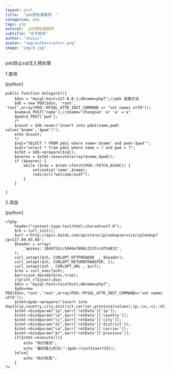 ```yaml
---
layout: post
title:  "pdo预处理案例  "
categories: php
tags: php 
excerpt:  pdo预处理案例 
subtitle: "永不放弃"
author: "zhuiyi"
avatar: "img/authors/wferr.png"
image: "img/d.jpg"
---
```

pdo防止sql注入预处理

1.查询

[python] 

    public function dologin2(){  
        $dsn = "mysql:host=127.0.0.1;dbname=php7";//pdo 连接方法  
        $db = new PDO($dsn, 'root', 'root',array(PDO::MYSQL_ATTR_INIT_COMMAND => "set names utf8"));  
        $name=$_POST['name'];//$name="zhangsan' or 'a' ='a"  
        $pwd=$_POST['pwd'];  
        /*  
        $count = $db->exec("insert into pdo1(name,pwd) value('$name','$pwd')");  
        echo $count;  
        */  
        $sql="SELECT * FROM pdo1 where name='$name' and pwd='$pwd'";  
        $sql="select * from pdo1 where name = ? and pwd = ?";  
        $stmt = $db->prepare($sql);  
        $exeres = $stmt->execute(array($name,$pwd));  
        if ($exeres) {  
            while ($row = $stmt->fetch(PDO::FETCH_ASSOC)) {  
                setcookie('name',$name);  
                redirect("welcome/asdf");  
            }  
        }  
      
    }  


2.添加

[python] 

    <?php  
        header("content-type:text/html;charset=utf-8");  
        $ch = curl_init();  
        $url ='http://apis.baidu.com/apistore/iplookupservice/iplookup?ip=117.89.65.68';  
        $header = array(  
            'apikey: 10d4752cc594de7808c253fccd754832',  
        );  
        curl_setopt($ch, CURLOPT_HTTPHEADER  , $header);  
        curl_setopt($ch, CURLOPT_RETURNTRANSFER, 1);  
        curl_setopt($ch , CURLOPT_URL , $url);  
        $res = curl_exec($ch);  
        $arr=json_decode($res,true);  
        //print_r($json);die;  
        $dsn = "mysql:host=localhost;dbname=php7";  
        $pdo=new PDO($dsn,'root','root',array(PDO::MYSQL_ATTR_INIT_COMMAND=>'set names utf8'));  
        $stmt=$pdo->prepare("insert into day15(ip,country,city,district,carrier,province)values(:ip,:co,:ci,:di,:ca,:pr)");  
        $stmt->bindparam("ip",$arr['retData']['ip']);  
        $stmt->bindparam("co",$arr['retData']['country']);  
        $stmt->bindparam("ci",$arr['retData']['city']);  
        $stmt->bindparam("di",$arr['retData']['district']);  
        $stmt->bindparam("ca",$arr['retData']['carrier']);  
        $stmt->bindparam("pr",$arr['retData']['province']);  
        if($stmt->execute()){  
            echo "执行成功";  
            echo "最后插入的ID:".$pdo->lastInsertId();  
        }else{  
            echo "执行失败";  
        }  
    ?>  


